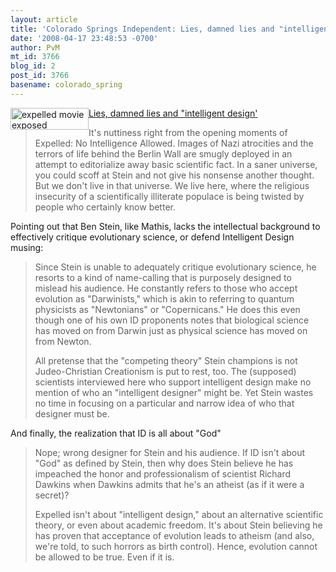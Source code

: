```yaml
---
layout: article
title: 'Colorado Springs Independent: Lies, damned lies and "intelligent design'''
date: '2008-04-17 23:48:53 -0700'
author: PvM
mt_id: 3766
blog_id: 2
post_id: 3766
basename: colorado_spring
---
```

<a href="http://www.expelledexposed.com/"><img src="http://pandasthumb.org/archives/banner-thumb-125x35.jpg" alt="expelled movie exposed" width="125" height="35" style="float:left;" /></a>[Lies, damned lies and "intelligent design'](http://www.csindy.com/gyrobase/Content?oid=oid%3A24437)

> It's nuttiness right from the opening moments of Expelled: No Intelligence Allowed. Images of Nazi atrocities and the terrors of life behind the Berlin Wall are smugly deployed in an attempt to editorialize away basic scientific fact. In a saner universe, you could scoff at Stein and not give his nonsense another thought. But we don't live in that universe. We live here, where the religious insecurity of a scientifically illiterate populace is being twisted by people who certainly know better.

Pointing out that Ben Stein, like Mathis, lacks the intellectual background to effectively critique evolutionary science, or defend Intelligent Design musing:

> Since Stein is unable to adequately critique evolutionary science, he resorts to a kind of name-calling that is purposely designed to mislead his audience. He constantly refers to those who accept evolution as "Darwinists," which is akin to referring to quantum physicists as "Newtonians" or "Copernicans." He does this even though one of his own ID proponents notes that biological science has moved on from Darwin just as physical science has moved on from Newton.
> 
> All pretense that the "competing theory" Stein champions is not Judeo-Christian Creationism is put to rest, too. The (supposed) scientists interviewed here who support intelligent design make no mention of who an "intelligent designer" might be. Yet Stein wastes no time in focusing on a particular and narrow idea of who that designer must be.

And finally, the realization that ID is all about "God"

> Nope; wrong designer for Stein and his audience. If ID isn't about "God" as defined by Stein, then why does Stein believe he has impeached the honor and professionalism of scientist Richard Dawkins when Dawkins admits that he's an atheist (as if it were a secret)?
> 
> Expelled isn't about "intelligent design," about an alternative scientific theory, or even about academic freedom. It's about Stein believing he has proven that acceptance of evolution leads to atheism (and also, we're told, to such horrors as birth control). Hence, evolution cannot be allowed to be true. Even if it is.
